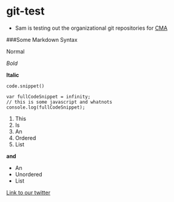 git-test
========

* Sam is testing out the organizational git repositories for [CMA](http://creativemediaalliance.com)

###Some Markdown Syntax

Normal

*Bold*

**Italic**

`code.snippet()`

```JS
var fullCodeSnippet = infinity;
// this is some javascript and whatnots
console.log(fullCodeSnippet);
```

1. This
2. Is
3. An
4. Ordered
5. List

**and**

* An
* Unordered
* List

[Link to our twitter](http://twitter.com/cmaseattle)
